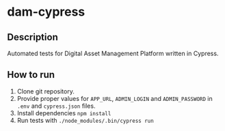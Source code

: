 # dam-cypress

## Description
Automated tests for Digital Asset Management Platform written in Cypress.

## How to run
1. Clone git repository.
2. Provide proper values for `APP_URL`, `ADMIN_LOGIN` and `ADMIN_PASSWORD` in `.env` and `cypress.json` files.
3. Install dependencies `npm install`
4. Run tests with `./node_modules/.bin/cypress run`
